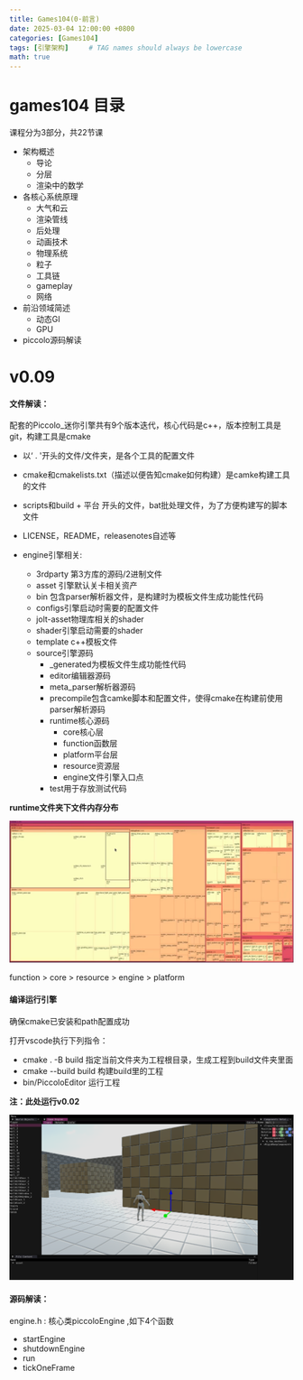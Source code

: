 ```yaml
---
title: Games104(0·前言)
date: 2025-03-04 12:00:00 +0800
categories: [Games104]
tags: [引擎架构]     # TAG names should always be lowercase
math: true
---
```

# games104 目录

课程分为3部分，共22节课

* 架构概述
  * 导论
  * 分层
  * 渲染中的数学
* 各核心系统原理
  * 大气和云
  * 渲染管线
  * 后处理
  * 动画技术
  * 物理系统
  * 粒子
  * 工具链
  * gameplay
  * 网络
* 前沿领域简述
  * 动态GI
  * GPU
* piccolo源码解读

# v0.09 

#### 文件解读：

配套的Piccolo_迷你引擎共有9个版本迭代，核心代码是c++，版本控制工具是git，构建工具是cmake

* 以‘ . '开头的文件/文件夹，是各个工具的配置文件
* cmake和cmakelists.txt（描述以便告知cmake如何构建）是camke构建工具的文件
* scripts和build + 平台 开头的文件，bat批处理文件，为了方便构建写的脚本文件
* LICENSE，README，releasenotes自述等
* engine引擎相关:

  * 3rdparty 第3方库的源码/2进制文件
  * asset 引擎默认关卡相关资产
  * bin 包含parser解析器文件，是构建时为模板文件生成功能性代码
  * configs引擎启动时需要的配置文件
  * jolt-asset物理库相关的shader
  * shader引擎启动需要的shader
  * template c++模板文件
  * source引擎源码
    * _generated为模板文件生成功能性代码
    * editor编辑器源码
    * meta_parser解析器源码
    * precompile包含camke脚本和配置文件，使得cmake在构建前使用parser解析源码
    * runtime核心源码
      * core核心层
      * function函数层
      * platform平台层
      * resource资源层
      * engine文件引擎入口点
    * test用于存放测试代码

**runtime文件夹下文件内存分布**

![1741076271724](/assets/img/blog/Games104/piccolo_Source.png)

function > core > resource > engine > platform

#### 编译运行引擎

确保cmake已安装和path配置成功

打开vscode执行下列指令：

* cmake . -B build  指定当前文件夹为工程根目录，生成工程到build文件夹里面
* cmake --build build 构建build里的工程
* bin/PiccoloEditor 运行工程

**注：此处运行v0.02**

![1741089797985](/assets/img/blog/Games104/Piccolo运行.png)

#### 源码解读：

engine.h : 核心类piccoloEngine ,如下4个函数
* startEngine 
* shutdownEngine
* run
* tickOneFrame